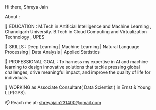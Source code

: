 Hi there, Shreya Jain

About :

🔭 EDUCATION         : M.Tech in Artificial Intelligence and Machine Learning , Chandigarh University.
                      B.Tech in Cloud Computing and Virtualization Technology , UPES

🔭 SKILLS            : Deep Learning | Machine Learning | Natural Language Processing | Data Analysis | Applied Statistics

💬 PROFESSIONAL GOAL : To harness my expertise in AI and machine learning to design innovative solutions that tackle pressing global challenges, drive meaningful impact, and improve the quality of life for individuals.

👯 WORKING as Associate Consultant( Data Scientist ) in Ernst & Young LLP(GPS).

📫 Reach me at: shreyajain231400@gmail.com

